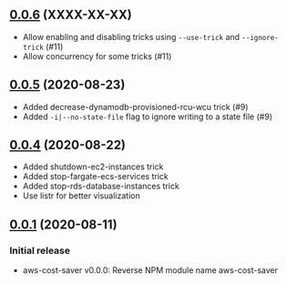 ## [0.0.6](https://github.com/aramalipoor/aws-cost-saver) (XXXX-XX-XX)
* Allow enabling and disabling tricks using `--use-trick` and `--ignore-trick` (#11)
* Allow concurrency for some tricks (#11)

## [0.0.5](https://github.com/aramalipoor/aws-cost-saver) (2020-08-23)
* Added decrease-dynamodb-provisioned-rcu-wcu trick (#9)
* Added `-i|--no-state-file` flag to ignore writing to a state file (#9)

## [0.0.4](https://github.com/aramalipoor/aws-cost-saver) (2020-08-22)
* Added shutdown-ec2-instances trick
* Added stop-fargate-ecs-services trick
* Added stop-rds-database-instances trick
* Use listr for better visualization

## [0.0.1](https://github.com/aramalipoor/aws-cost-saver) (2020-08-11)

### Initial release

* aws-cost-saver v0.0.0: Reverse NPM module name aws-cost-saver
